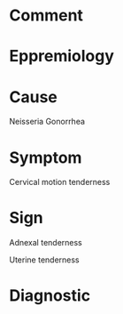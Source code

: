 # Comment

# Eppremiology

# Cause

Neisseria Gonorrhea

# Symptom

Cervical motion tenderness

# Sign

Adnexal tenderness

Uterine tenderness

# Diagnostic
